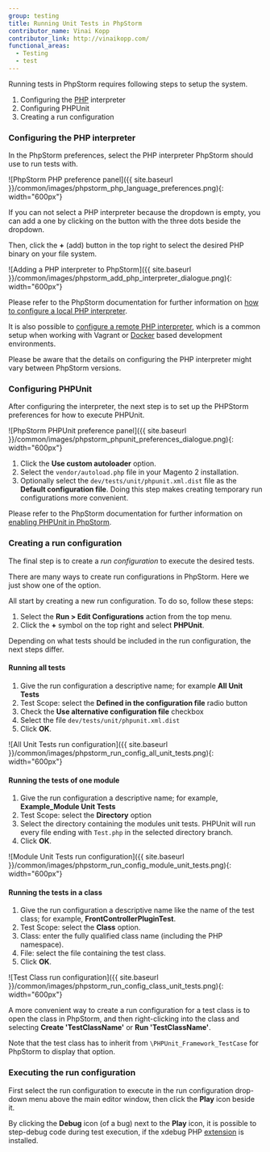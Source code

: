 ```yaml
---
group: testing
title: Running Unit Tests in PhpStorm
contributor_name: Vinai Kopp
contributor_link: http://vinaikopp.com/
functional_areas:
  - Testing
  - test
---
```


Running tests in PhpStorm requires following steps to setup the system.

1. Configuring the [PHP](https://glossary.magento.com/php) interpreter
2. Configuring PHPUnit
3. Creating a run configuration

### Configuring the PHP interpreter

In the PhpStorm preferences, select the PHP interpreter PhpStorm should use to run tests with.

![PhpStorm PHP preference panel]({{ site.baseurl }}/common/images/phpstorm_php_language_preferences.png){: width="600px"}

If you can not select a PHP interpreter because the dropdown is empty, you can add a one by clicking on the button with the three dots beside the dropdown.

Then, click the **+** (add) button in the top right to select the desired PHP binary on your file system.

![Adding a PHP interpreter to PhpStorm]({{ site.baseurl }}/common/images/phpstorm_add_php_interpreter_dialogue.png){: width="600px"}

Please refer to the PhpStorm documentation for further information on [how to configure a local PHP interpreter](https://www.jetbrains.com/help/phpstorm/2016.1/configuring-local-php-interpreters.html?origin=old_help).

It is also possible to [configure a remote PHP interpreter](https://www.jetbrains.com/help/phpstorm/2016.1/configuring-remote-php-interpreters.html?origin=old_help), which is a common setup when working with Vagrant or [Docker](https://glossary.magento.com/docker) based development environments.

Please be aware that the details on configuring the PHP interpreter might vary between PhpStorm versions.

### Configuring PHPUnit

After configuring the interpreter, the next step is to set up the PHPStorm preferences for how to execute PHPUnit.

![PhpStorm PHPUnit preference panel]({{ site.baseurl }}/common/images/phpstorm_phpunit_preferences_dialogue.png){: width="600px"}

1. Click the **Use custom autoloader** option.
2. Select the `vendor/autoload.php` file in your Magento 2 installation.
3. Optionally select the `dev/tests/unit/phpunit.xml.dist` file as the **Default configuration file**. Doing this step makes creating temporary run configurations more convenient.

Please refer to the PhpStorm documentation for further information on [enabling PHPUnit in PhpStorm](https://www.jetbrains.com/help/phpstorm/2016.1/enabling-phpunit-support.html#useAutoload).

### Creating a run configuration

The final step is to create a *run configuration* to execute the desired tests.

There are many ways to create run configurations in PhpStorm. Here we just show one of the option.

All start by creating a new run configuration. To do so, follow these steps:

1. Select the **Run > Edit Configurations** action from the top menu.
2. Click the **+** symbol on the top right and select **PHPUnit**.

Depending on what tests should be included in the run configuration, the next steps differ.

#### Running all tests

1. Give the run configuration a descriptive name; for example **All Unit Tests**
2. Test Scope: select the **Defined in the configuration file** radio button
3. Check the **Use alternative configuration file** checkbox
4. Select the file `dev/tests/unit/phpunit.xml.dist`
5. Click **OK**.

![All Unit Tests run configuration]({{ site.baseurl }}/common/images/phpstorm_run_config_all_unit_tests.png){: width="600px"}

#### Running the tests of one module

1. Give the run configuration a descriptive name; for example, **Example_Module Unit Tests**
2. Test Scope: select the **Directory** option
3. Select the directory containing the modules unit tests. PHPUnit will run every file ending with `Test.php` in the selected directory branch.
3. Click **OK**.

![Module Unit Tests run configuration]({{ site.baseurl }}/common/images/phpstorm_run_config_module_unit_tests.png){: width="600px"}

#### Running the tests in a class

1. Give the run configuration a descriptive name like the name of the test class; for example, **FrontControllerPluginTest**.
2. Test Scope: select the **Class** option.
3. Class: enter the fully qualified class name (including the PHP namespace).
4. File: select the file containing the test class.
5. Click **OK**.

![Test Class run configuration]({{ site.baseurl }}/common/images/phpstorm_run_config_class_unit_tests.png){: width="600px"}

A more convenient way to create a run configuration for a test class is to open the class in PhpStorm, and then right-clicking into the class and selecting **Create 'TestClassName'** or **Run 'TestClassName'**.

Note that the test class has to inherit from `\PHPUnit_Framework_TestCase` for PhpStorm to display that option.

### Executing the run configuration

First select the run configuration to execute in the run configuration drop-down menu above the main editor window, then click the **Play** icon beside it.

By clicking the **Debug** icon (of a bug) next to the **Play** icon, it is possible to step-debug code during test execution, if the xdebug PHP [extension](https://glossary.magento.com/extension) is installed.

